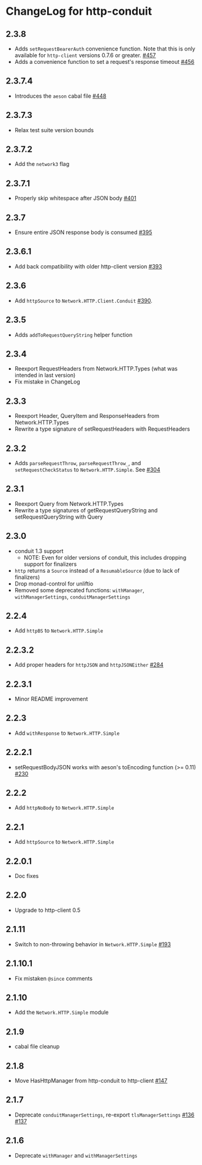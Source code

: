 # ChangeLog for http-conduit

## 2.3.8

* Adds `setRequestBearerAuth` convenience function. Note that this is only available for `http-client` versions 0.7.6 or greater. [#457](https://github.com/snoyberg/http-client/pull/457/files)
* Adds a convenience function to set a request's response timeout [#456](https://github.com/snoyberg/http-client/pull/456)

## 2.3.7.4

* Introduces the `aeson` cabal file [#448](https://github.com/snoyberg/http-client/issues/448)

## 2.3.7.3

* Relax test suite version bounds

## 2.3.7.2

* Add the `network3` flag

## 2.3.7.1

* Properly skip whitespace after JSON body [#401](https://github.com/snoyberg/http-client/issues/401)

## 2.3.7

* Ensure entire JSON response body is consumed [#395](https://github.com/snoyberg/http-client/issues/395)

## 2.3.6.1

* Add back compatibility with older http-client version [#393](https://github.com/snoyberg/http-client/pull/393)

## 2.3.6

* Add `httpSource` to `Network.HTTP.Client.Conduit` [#390](https://github.com/snoyberg/http-client/pull/390).

## 2.3.5

* Adds `addToRequestQueryString` helper function

## 2.3.4

* Reexport RequestHeaders from Network.HTTP.Types (what was intended in last version)
* Fix mistake in ChangeLog

## 2.3.3

* Reexport Header, QueryItem and ResponseHeaders from Network.HTTP.Types
* Rewrite a type signature of setRequestHeaders with RequestHeaders

## 2.3.2

* Adds `parseRequestThrow`, `parseRequestThrow_`, and
  `setRequestCheckStatus` to `Network.HTTP.Simple`.
  See [#304](https://github.com/snoyberg/http-client/issues/304)

## 2.3.1

* Reexport Query from Network.HTTP.Types
* Rewrite a type signatures of getRequestQueryString and setRequestQueryString with Query

## 2.3.0

* conduit 1.3 support
    * NOTE: Even for older versions of conduit, this includes dropping
      support for finalizers
* `http` returns a `Source` instead of a `ResumableSource` (due to lack of
  finalizers)
* Drop monad-control for unliftio
* Removed some deprecated functions: `withManager`, `withManagerSettings`,
  `conduitManagerSettings`

## 2.2.4

* Add `httpBS` to `Network.HTTP.Simple`

## 2.2.3.2

* Add proper headers for `httpJSON` and `httpJSONEither` [#284](https://github.com/snoyberg/http-client/issues/284)

## 2.2.3.1

* Minor README improvement

## 2.2.3

* Add `withResponse` to `Network.HTTP.Simple`

## 2.2.2.1

* setRequestBodyJSON works with aeson's toEncoding function (>= 0.11)
  [#230](https://github.com/snoyberg/http-client/pull/230)

## 2.2.2

* Add `httpNoBody` to `Network.HTTP.Simple`

## 2.2.1

* Add `httpSource` to `Network.HTTP.Simple`

## 2.2.0.1

* Doc fixes

## 2.2.0

* Upgrade to http-client 0.5

## 2.1.11

* Switch to non-throwing behavior in `Network.HTTP.Simple` [#193](https://github.com/snoyberg/http-client/issues/193)

## 2.1.10.1

* Fix mistaken `@since` comments

## 2.1.10

* Add the `Network.HTTP.Simple` module

## 2.1.9

* cabal file cleanup

## 2.1.8

* Move HasHttpManager from http-conduit to http-client [#147](https://github.com/snoyberg/http-client/pull/147)

## 2.1.7

* Deprecate `conduitManagerSettings`, re-export `tlsManagerSettings` [#136](https://github.com/snoyberg/http-client/issues/136) [#137](https://github.com/snoyberg/http-client/issues/137)

## 2.1.6

* Deprecate `withManager` and `withManagerSettings`
